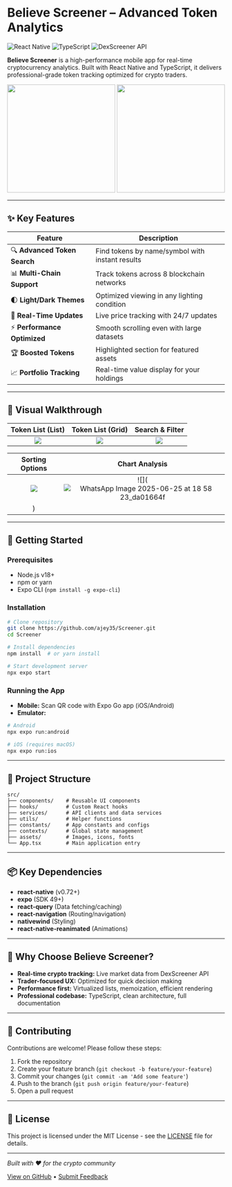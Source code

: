 # Believe Screener – Advanced Token Analytics

![React Native](https://img.shields.io/badge/React_Native-61DAFB?logo=react&logoColor=white)
![TypeScript](https://img.shields.io/badge/TypeScript-3178C6?logo=typescript&logoColor=white)
![DexScreener API](https://img.shields.io/badge/DexScreener_API-4A154B?logo=dexscreener&logoColor=white)

**Believe Screener** is a high-performance mobile app for real-time cryptocurrency analytics. Built with React Native and TypeScript, it delivers professional-grade token tracking optimized for crypto traders.

<p align="center">
  <img src="https://github.com/user-attachments/assets/783eae8e-5c94-4ebd-9585-c920a2d6197c" width="250"/>
  <img src="https://github.com/user-attachments/assets/9056e953-f5dd-438d-a168-2cac6f3e0b56" width="250"/>
</p>

---

## ✨ Key Features

| Feature                 | Description                                           |
|-------------------------|------------------------------------------------------|
| 🔍 **Advanced Token Search** | Find tokens by name/symbol with instant results      |
| 📊 **Multi-Chain Support**   | Track tokens across 8 blockchain networks            |
| 🌓 **Light/Dark Themes**     | Optimized viewing in any lighting condition         |
| 🔄 **Real-Time Updates**     | Live price tracking with 24/7 updates               |
| ⚡ **Performance Optimized** | Smooth scrolling even with large datasets           |
| 🏆 **Boosted Tokens**        | Highlighted section for featured assets             |
| 📈 **Portfolio Tracking**    | Real-time value display for your holdings           |

---

## 📸 Visual Walkthrough

| Token List (List) | Token List (Grid) | Search & Filter |
|:-----------------:|:----------------:|:---------------:|
| ![](https://github.com/user-attachments/assets/7d8219f0-cb01-48a7-8fa5-759be48e5a2b) | ![](https://github.com/user-attachments/assets/abaad3d9-6bd5-420e-9238-acb1db6b66fa) | ![](https://github.com/user-attachments/assets/1f7770fe-896a-4d29-bfd6-ed88403d5b22) |

| Sorting Options | Chart Analysis |
|:---------------:|:---------:|
| ![](https://github.com/user-attachments/assets/727e818f-1e6d-4400-9851-594a315d289b) | ![](![WhatsApp Image 2025-06-25 at 18 58 23_da01664f](https://github.com/user-attachments/assets/a3944a29-cbb9-428d-a354-6613826a4376)
) |

---

## 🚀 Getting Started

### Prerequisites

- Node.js v18+
- npm or yarn
- Expo CLI (`npm install -g expo-cli`)

### Installation

```bash
# Clone repository
git clone https://github.com/ajey35/Screener.git
cd Screener

# Install dependencies
npm install  # or yarn install

# Start development server
npx expo start
```

### Running the App

- **Mobile:** Scan QR code with Expo Go app (iOS/Android)
- **Emulator:**

```bash
# Android
npx expo run:android

# iOS (requires macOS)
npx expo run:ios
```

---

## 🧩 Project Structure

```
src/
├── components/    # Reusable UI components
├── hooks/         # Custom React hooks
├── services/      # API clients and data services
├── utils/         # Helper functions
├── constants/     # App constants and configs
├── contexts/      # Global state management
├── assets/        # Images, icons, fonts
└── App.tsx        # Main application entry
```

---

## 📦 Key Dependencies

- **react-native** (v0.72+)
- **expo** (SDK 49+)
- **react-query** (Data fetching/caching)
- **react-navigation** (Routing/navigation)
- **nativewind** (Styling)
- **react-native-reanimated** (Animations)

---

## 🌟 Why Choose Believe Screener?

- **Real-time crypto tracking:** Live market data from DexScreener API
- **Trader-focused UX:** Optimized for quick decision making
- **Performance first:** Virtualized lists, memoization, efficient rendering
- **Professional codebase:** TypeScript, clean architecture, full documentation

---

## 🤝 Contributing

Contributions are welcome! Please follow these steps:

1. Fork the repository
2. Create your feature branch (`git checkout -b feature/your-feature`)
3. Commit your changes (`git commit -am 'Add some feature'`)
4. Push to the branch (`git push origin feature/your-feature`)
5. Open a pull request

---

## 📄 License

This project is licensed under the MIT License - see the [LICENSE](./LICENSE) file for details.

---

_Built with ❤️ for the crypto community_

[View on GitHub](https://github.com/ajey35/Screener) • [Submit Feedback](https://github.com/ajey35/Screener/issues)
